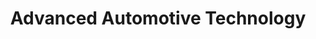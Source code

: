---
title: "Advanced Automotive Technology"
url: /wilmington/advanced-automotive-technology/
shop: car repair
---